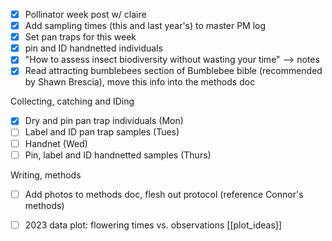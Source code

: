 - [x] Pollinator week post w/ claire
- [x] Add sampling times (this and last year's) to master PM log
- [x] Set pan traps for this week
- [x] pin and ID handnetted individuals
- [x] "How to assess insect biodiversity without wasting your time" --> notes
- [x] Read attracting bumblebees section of Bumblebee bible (recommended by Shawn Brescia), move this info into the methods doc

Collecting, catching and IDing
- [x] Dry and pin pan trap individuals (Mon)
- [ ] Label and ID pan trap samples (Tues)
- [ ] Handnet (Wed)
- [ ] Pin, label and ID handnetted samples (Thurs)

Writing, methods
- [ ] Add photos to methods doc, flesh out protocol (reference Connor's methods)
- [ ] 2023 data plot: flowering times vs. observations [[plot_ideas]]

